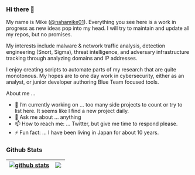 ### Hi there 👋

<!--
**mrippey/mrippey** is a ✨ _special_ ✨ repository because its `README.md` (this file) appears on your GitHub profile.
-->

My name is Mike ([@nahamike01](https://twitter.com/nahamike01)). Everything you see here is a work in progress as new ideas pop into my head. I will try to maintain and update all my repos, but no promises.

My interests include malware & network traffic analysis, detection engineering (Snort, Sigma), threat intelligence, and adversary infrastructure tracking through analyzing domains and IP addresses.

I enjoy creating scripts to automate parts of my research that are quite monotonous. My hopes are to one day work in cybersecurity, either as an analyst, or junior developer authoring Blue Team focused tools.

About me ...

- 🔭 I’m currently working on ... too many side projects to count or try to list here. It seems like I find a new project daily.
- 💬 Ask me about ... anything
- 📫 How to reach me: ... Twitter, but give me time to respond please.
- ⚡ Fun fact: ... I have been living in Japan for about 10 years.


### Github Stats

| <a href="https://github.com/anuraghazra/github-readme-stats"><img align="center" src="https://github-readme-stats.vercel.app/api?username=3c7&show_icons=true&include_all_commits=true&theme=github_dark&hide_border=true" alt="github stats" /></a> | <a href="https://github.com/anuraghazra/github-readme-stats"><img align="left" src="https://github-readme-stats.vercel.app/api/top-langs/?username=mrippey&theme=github_dark&hide_border=true&hide=javascript,typescript,java,css,vue,ruby&layout=compact" /></a> |
| ------------- | ------------- |
